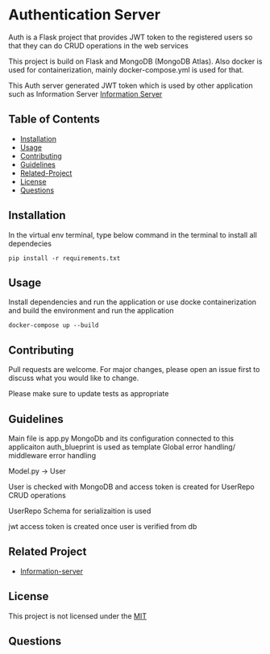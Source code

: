 # Authentication Server

Auth is a Flask project that provides JWT token to the registered users so that they can
do CRUD operations in the web services

This project is build on Flask and MongoDB (MongoDB Atlas). Also docker is used for containerization, mainly docker-compose.yml is used for that.

This Auth server generated JWT token which is used by other application such as
Information Server [Information Server](https://github.com/rajan10/information-server)

## Table of Contents

- [Installation](#Installation)
- [Usage](#Usage)
- [Contributing](#Contributing)
- [Guidelines](#Guidelines)
- [Related-Project](#Related-Project)
- [License](#License)
- [Questions](#Questions)

## Installation
In the virtual env terminal, type below command in the terminal to install all dependecies

```
pip install -r requirements.txt
```

## Usage
Install dependencies and run the application or use docke containerization and build the environment and run the application
```
docker-compose up --build
```
## Contributing
Pull requests are welcome. For major changes, please open an issue first to discuss what you would like to change.

Please make sure to update tests as appropriate

## Guidelines 
Main file is app.py
MongoDb and its configuration connected to this applicaiton
auth_blueprint is used as template
Global error handling/ middleware error handling

Model.py -> User

User is checked with MongoDB and access token is created for UserRepo CRUD operations

UserRepo
Schema for serializaition is used

jwt access token is created once user is verified from db

## Related Project
- [Information-server](https://github.com/rajan10/information-server)

## License
This project is not licensed under the 
[MIT](https://choosealicense.com/licenses/mit/)

## Questions
